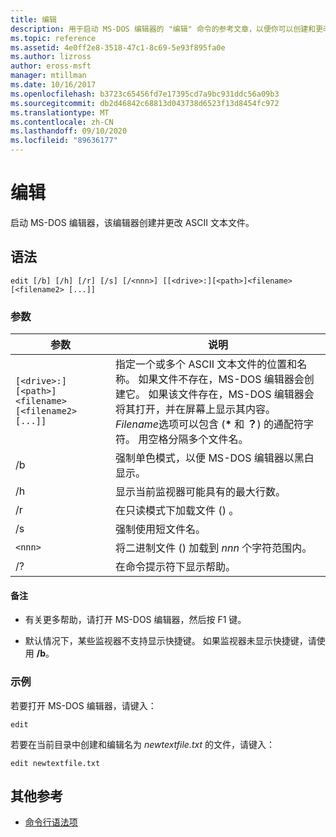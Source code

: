```yaml
---
title: 编辑
description: 用于启动 MS-DOS 编辑器的 "编辑" 命令的参考文章，以便你可以创建和更改 ASCII 文本文件。
ms.topic: reference
ms.assetid: 4e0ff2e8-3518-47c1-8c69-5e93f895fa0e
ms.author: lizross
author: eross-msft
manager: mtillman
ms.date: 10/16/2017
ms.openlocfilehash: b3723c65456fd7e17395cd7a9bc931ddc56a09b3
ms.sourcegitcommit: db2d46842c68813d043738d6523f13d8454fc972
ms.translationtype: MT
ms.contentlocale: zh-CN
ms.lasthandoff: 09/10/2020
ms.locfileid: "89636177"
---
```

# <a name="edit"></a>编辑

启动 MS-DOS 编辑器，该编辑器创建并更改 ASCII 文本文件。

## <a name="syntax"></a>语法

```
edit [/b] [/h] [/r] [/s] [/<nnn>] [[<drive>:][<path>]<filename> [<filename2> [...]]
```

### <a name="parameters"></a>参数

| 参数 | 说明 |
| --------- | ----------- |
| `[<drive>:][<path>]<filename> [<filename2> [...]]` | 指定一个或多个 ASCII 文本文件的位置和名称。 如果文件不存在，MS-DOS 编辑器会创建它。 如果该文件存在，MS-DOS 编辑器会将其打开，并在屏幕上显示其内容。 *Filename*选项可以包含 (**&#42;** 和 **？**) 的通配符字符。 用空格分隔多个文件名。 |
| /b | 强制单色模式，以便 MS-DOS 编辑器以黑白显示。 |
| /h | 显示当前监视器可能具有的最大行数。 |
| /r | 在只读模式下加载文件 () 。 |
| /s | 强制使用短文件名。 |
| `<nnn>` | 将二进制文件 () 加载到 *nnn* 个字符范围内。 |
| /? | 在命令提示符下显示帮助。 |

#### <a name="remarks"></a>备注

- 有关更多帮助，请打开 MS-DOS 编辑器，然后按 F1 键。

- 默认情况下，某些监视器不支持显示快捷键。 如果监视器未显示快捷键，请使用 **/b**。

### <a name="examples"></a>示例

若要打开 MS-DOS 编辑器，请键入：

```
edit
```

若要在当前目录中创建和编辑名为 *newtextfile.txt* 的文件，请键入：

```
edit newtextfile.txt
```

## <a name="additional-references"></a>其他参考

- [命令行语法项](command-line-syntax-key.md)
